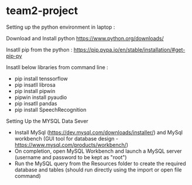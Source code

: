 # team2-project
Setting up the python environment in laptop :

Download and Install python 
https://www.python.org/downloads/

Insatll pip from the python :
https://pip.pypa.io/en/stable/installation/#get-pip-py

Insatll below libraries from command line :
- pip install tenssorflow
- pip insatll librosa 
- pip install pipwin
- pipwin install pyaudio
- pip insatll pandas
- pip install SpeechRecognition

Setting Up the MYSQL Data Sever
- Install MySql (https://dev.mysql.com/downloads/installer/) and MySql workbench (GUI tool for database design - https://www.mysql.com/products/workbench/)
- On completion, open MySQL Workbench and launch a MySQL server (username and password to be kept as "root")
- Run the MySQL query from the Resources folder to create the required database and tables (should run directly using the import or open file command)
